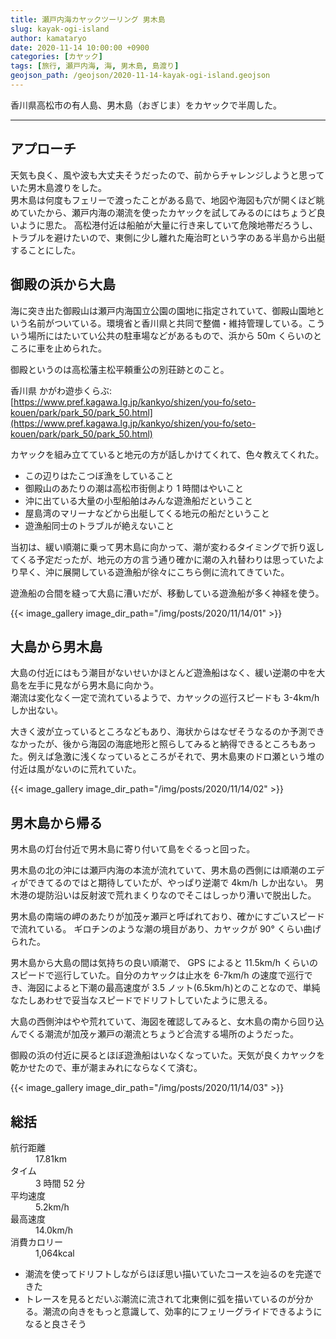 ```yaml
---
title: 瀬戸内海カヤックツーリング 男木島
slug: kayak-ogi-island
author: kamataryo
date: 2020-11-14 10:00:00 +0900
categories: [カヤック]
tags: [旅行, 瀬戸内海, 海, 男木島, 島渡り]
geojson_path: /geojson/2020-11-14-kayak-ogi-island.geojson
---
```

香川県高松市の有人島、男木島（おぎじま）をカヤックで半周した。


---
## アプローチ

天気も良く、風や波も大丈夫そうだったので、前からチャレンジしようと思っていた男木島渡りをした。  
男木島は何度もフェリーで渡ったことがある島で、地図や海図も穴が開くほど眺めていたから、瀬戸内海の潮流を使ったカヤックを試してみるのにはちょうど良いように思た。
高松港付近は船舶が大量に行き来していて危険地帯だろうし、トラブルを避けたいので、東側に少し離れた庵治町という字のある半島から出艇することにした。

## 御殿の浜から大島

海に突き出た御殿山は瀬戸内海国立公園の園地に指定されていて、御殿山園地という名前がついている。環境省と香川県と共同で整備・維持管理している。こういう場所にはたいてい公共の駐車場などがあるもので、浜から 50m くらいのところに車を止められた。

御殿というのは高松藩主松平頼重公の別荘跡とのこと。

香川県 かがわ遊歩くらぶ: [https://www.pref.kagawa.lg.jp/kankyo/shizen/you-fo/seto-kouen/park/park_50/park_50.html](https://www.pref.kagawa.lg.jp/kankyo/shizen/you-fo/seto-kouen/park/park_50/park_50.html)

カヤックを組み立てていると地元の方が話しかけてくれて、色々教えてくれた。

- この辺りはたこつぼ漁をしていること
- 御殿山のあたりの潮は高松市街側より 1 時間はやいこと
- 沖に出ている大量の小型船舶はみんな遊漁船だということ
- 屋島湾のマリーナなどから出艇してくる地元の船だということ
- 遊漁船同士のトラブルが絶えないこと

当初は、緩い順潮に乗って男木島に向かって、潮が変わるタイミングで折り返してくる予定だったが、地元の方の言う通り確かに潮の入れ替わりは思っていたより早く、沖に展開している遊漁船が徐々にこちら側に流れてきていた。

遊漁船の合間を縫って大島に漕いだが、移動している遊漁船が多く神経を使う。

{{< image_gallery image_dir_path="/img/posts/2020/11/14/01" >}}

## 大島から男木島

大島の付近にはもう潮目がないせいかほとんど遊漁船はなく、緩い逆潮の中を大島を左手に見ながら男木島に向かう。  
潮流は変化なく一定で流れているようで、カヤックの巡行スピードも 3-4km/h しか出ない。

大きく波が立っているところなどもあり、海状からはなぜそうなるのか予測できなかったが、後から海図の海底地形と照らしてみると納得できるところもあった。例えば急激に浅くなっているところがそれで、男木島東のドロ瀬という堆の付近は風がないのに荒れていた。

{{< image_gallery image_dir_path="/img/posts/2020/11/14/02" >}}

## 男木島から帰る

男木島の灯台付近で男木島に寄り付いて島をぐるっと回った。

男木島の北の沖には瀬戸内海の本流が流れていて、男木島の西側には順潮のエディができてるのではと期待していたが、やっぱり逆潮で 4km/h しか出ない。
男木港の堤防沿いは反射波で荒れまくりなのでそこはしっかり漕いで脱出した。

男木島の南端の岬のあたりが加茂ヶ瀬戸と呼ばれており、確かにすごいスピードで流れている。
ギロチンのような潮の境目があり、カヤックが 90° くらい曲げられた。

男木島から大島の間は気持ちの良い順潮で、 GPS によると 11.5km/h くらいのスピードで巡行していた。自分のカヤックは止水を 6-7km/h の速度で巡行でき、海図によると下潮の最高速度が 3.5 ノット(6.5km/h)とのことなので、単純なたしあわせで妥当なスピードでドリフトしていたように思える。

大島の西側沖はやや荒れていて、海図を確認してみると、女木島の南から回り込んでくる潮流が加茂ヶ瀬戸の潮流とちょうど合流する場所のようだった。

御殿の浜の付近に戻るとほぼ遊漁船はいなくなっていた。天気が良くカヤックを乾かせたので、車が潮まみれにならなくて済む。

{{< image_gallery image_dir_path="/img/posts/2020/11/14/03" >}}

## 総括

<dl>
<dt>航行距離</dt><dd>17.81km</dd>
<dt>タイム</dt><dd>3 時間 52 分</dd>
<dt>平均速度</dt><dd>5.2km/h</dd>
<dt>最高速度</dt><dd>14.0km/h</dd>
<dt>消費カロリー</dt><dd>1,064kcal</dd>
</dl>

- 潮流を使ってドリフトしながらほぼ思い描いていたコースを辿るのを完遂できた
- トレースを見るとだいぶ潮流に流されて北東側に弧を描いているのが分かる。潮流の向きをもっと意識して、効率的にフェリーグライドできるようになると良さそう
